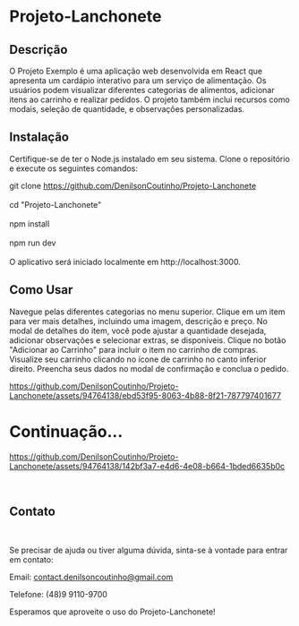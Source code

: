 <h1>Projeto-Lanchonete</h1>
<h2>
Descrição  
</h2>
O Projeto Exemplo é uma aplicação web desenvolvida em React que apresenta um cardápio interativo para um serviço de alimentação. Os usuários podem visualizar diferentes categorias de alimentos, adicionar itens ao carrinho e realizar pedidos. O projeto também inclui recursos como modais, seleção de quantidade, e observações personalizadas.

<h2>Instalação</h2>
Certifique-se de ter o Node.js instalado em seu sistema. Clone o repositório e execute os seguintes comandos:

git clone https://github.com/DenilsonCoutinho/Projeto-Lanchonete
<br/>
<br/>
cd  "Projeto-Lanchonete"
<br/>
<br/>
npm install
<br/>
<br/>
npm run dev
<br/>
<br/>
O aplicativo será iniciado localmente em http://localhost:3000.

<h2>Como Usar</h2>
Navegue pelas diferentes categorias no menu superior.
Clique em um item para ver mais detalhes, incluindo uma imagem, descrição e preço.
No modal de detalhes do item, você pode ajustar a quantidade desejada, adicionar observações e selecionar extras, se disponíveis.
Clique no botão "Adicionar ao Carrinho" para incluir o item no carrinho de compras.
Visualize seu carrinho clicando no ícone de carrinho no canto inferior direito.
Preencha seus dados no modal de confirmação e conclua o pedido.



https://github.com/DenilsonCoutinho/Projeto-Lanchonete/assets/94764138/ebd53f95-8063-4b88-8f21-787797401677

<h1>Continuação...</h1>

https://github.com/DenilsonCoutinho/Projeto-Lanchonete/assets/94764138/142bf3a7-e4d6-4e08-b664-1bded6635b0c




<br/>
<h2>Contato</h2>
<br/>

Se precisar de ajuda ou tiver alguma dúvida, sinta-se à vontade para entrar em contato:
<br/>

Email: contact.denilsoncoutinho@gmail.com
<br/>

Telefone: (48)9 9110-9700
<br/>

Esperamos que aproveite o uso do Projeto-Lanchonete!
